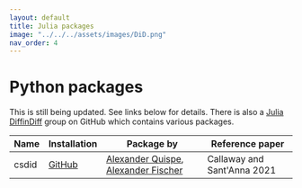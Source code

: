```yaml
---
layout: default
title: Julia packages
image: "../../../assets/images/DiD.png"
nav_order: 4
---
```


# Python packages

This is still being updated. See links below for details. There is also a [Julia DiffinDiff](https://github.com/JuliaDiffinDiffs) group on GitHub which contains various packages.


| Name | Installation |  Package by | Reference paper |
| --- | --- | --- |   --- |
| csdid  | [GitHub](https://github.com/d2cml-ai/csdid)   | [Alexander Quispe](https://github.com/alexanderquispe), [Alexander Fischer](https://github.com/s3alfisc)   | Callaway and Sant'Anna 2021  |



